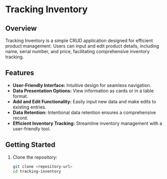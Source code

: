 # Tracking Inventory

## Overview

Tracking Inventory is a simple CRUD application designed for efficient product management. Users can input and edit product details, including name, serial number, and price, facilitating comprehensive inventory tracking.

## Features

- **User-Friendly Interface:** Intuitive design for seamless navigation.
- **Data Presentation Options:** View information as cards or in a table format.
- **Add and Edit Functionality:** Easily input new data and make edits to existing entries.
- **Data Retention:** Intentional data retention ensures a comprehensive record.
- **Efficient Inventory Tracking:** Streamline inventory management with a user-friendly tool.

## Getting Started

1. Clone the repository:

   ```bash
   git clone <repository-url>
   cd tracking-inventory
